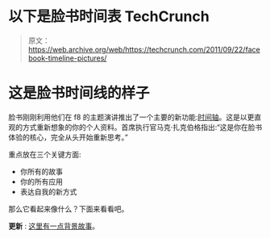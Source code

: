 # 以下是脸书时间表 TechCrunch

> 原文：<https://web.archive.org/web/https://techcrunch.com/2011/09/22/facebook-timeline-pictures/>

# 这是脸书时间线的样子

脸书刚刚利用他们在 f8 的主题演讲推出了一个主要的新功能:[时间轴](https://web.archive.org/web/20230205040309/https://techcrunch.com/2011/09/22/facebook-timeline/)。这是以更直观的方式重新想象的你的个人资料。首席执行官马克·扎克伯格指出:“这是你在脸书体验的核心，完全从头开始重新思考。”

重点放在三个关键方面:

*   你所有的故事
*   你的所有应用
*   表达自我的新方式

那么它看起来像什么？下面来看看吧。

**更新** : [这里有一点背景故事](https://web.archive.org/web/20230205040309/https://techcrunch.com/2011/09/22/facebook-timeline-birth/)。